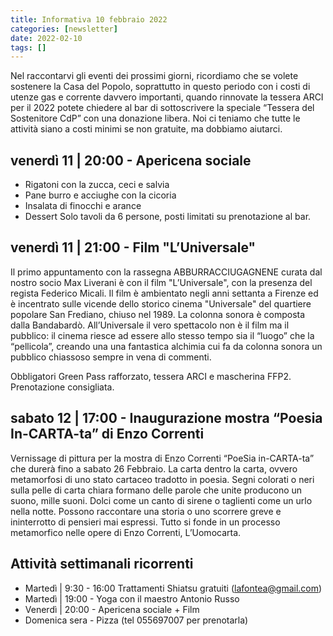 ```yaml
---
title: Informativa 10 febbraio 2022
categories: [newsletter]
date: 2022-02-10
tags: []
---
```


Nel raccontarvi gli eventi dei prossimi giorni, ricordiamo che se volete sostenere la Casa del Popolo, soprattutto in questo periodo con i costi di utenze gas e corrente davvero importanti, quando rinnovate la tessera ARCI per il 2022 potete chiedere al bar di sottoscrivere la speciale “Tessera del Sostenitore CdP” con una donazione libera. Noi ci teniamo che tutte le attività siano a costi minimi se non gratuite, ma dobbiamo aiutarci.

## venerdì 11 | 20:00 - Apericena sociale
- Rigatoni con la zucca, ceci e salvia
- Pane burro e acciughe con la cicoria
- Insalata di finocchi e arance
- Dessert
Solo tavoli da 6 persone, posti limitati su prenotazione al bar.

## venerdì 11 | 21:00 - Film "L’Universale"
Il primo appuntamento con la rassegna ABBURRACCIUGAGNENE curata dal nostro socio Max Liverani è con il film "L’Universale", con la presenza del regista Federico Micali.
Il film è ambientato negli anni settanta a Firenze ed è incentrato sulle vicende dello storico cinema "Universale" del quartiere popolare San Frediano, chiuso nel 1989. La colonna sonora è composta dalla Bandabardò. All’Universale il vero spettacolo non è il film ma il pubblico: il cinema riesce ad essere allo stesso tempo sia il “luogo” che la “pellicola”, creando una una fantastica alchimia cui fa da colonna sonora un pubblico chiassoso sempre in vena di commenti.

Obbligatori Green Pass rafforzato, tessera ARCI e mascherina FFP2. Prenotazione consigliata.

## sabato 12 | 17:00 - Inaugurazione mostra “Poesia In-CARTA-ta” di Enzo Correnti
Vernissage di pittura per la mostra di Enzo Correnti “PoeSia in-CARTA-ta” che durerà fino a sabato 26 Febbraio.
La carta dentro la carta, ovvero metamorfosi di uno stato cartaceo tradotto in poesia.
Segni colorati o neri sulla pelle di carta chiara formano delle parole che unite producono un suono, mille suoni. Dolci come un canto di sirene o taglienti come un urlo nella notte. Possono raccontare una storia o uno scorrere greve e ininterrotto di pensieri mai espressi. Tutto si fonde in un processo metamorfico nelle opere di Enzo Correnti, L’Uomocarta.

## Attività settimanali ricorrenti
- Martedì | 9:30 - 16:00 Trattamenti Shiatsu gratuiti (lafontea@gmail.com)
- Martedì | 19:00 - Yoga con il maestro Antonio Russo
- Venerdì | 20:00 - Apericena sociale + Film
- Domenica sera - Pizza (tel 055697007 per prenotarla)